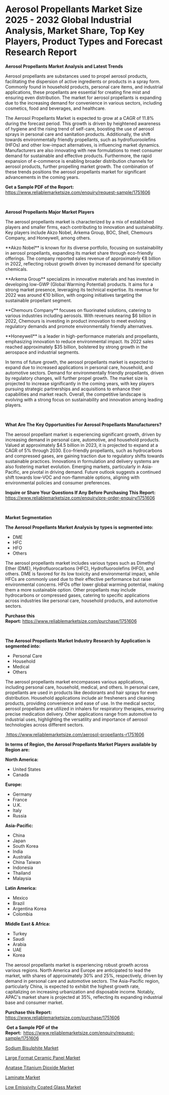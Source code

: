 <p><h1>Aerosol Propellants Market Size 2025 - 2032 Global Industrial Analysis, Market Share, Top Key Players, Product Types and Forecast Research Report</h1></p><p><strong>Aerosol Propellants Market Analysis and Latest Trends</strong></p>
<p><p>Aerosol propellants are substances used to propel aerosol products, facilitating the dispersion of active ingredients or products in a spray form. Commonly found in household products, personal care items, and industrial applications, these propellants are essential for creating fine mist and ensuring even distribution. The market for aerosol propellants is expanding due to the increasing demand for convenience in various sectors, including cosmetics, food and beverages, and healthcare.</p><p>The Aerosol Propellants Market is expected to grow at a CAGR of 11.8% during the forecast period. This growth is driven by heightened awareness of hygiene and the rising trend of self-care, boosting the use of aerosol sprays in personal care and sanitation products. Additionally, the shift towards environmentally friendly propellants, such as hydrofluoroolefins (HFOs) and other low-impact alternatives, is influencing market dynamics. Manufacturers are also innovating with new formulations to meet consumer demand for sustainable and effective products. Furthermore, the rapid expansion of e-commerce is enabling broader distribution channels for aerosol products, further propelling market growth. The combination of these trends positions the aerosol propellants market for significant advancements in the coming years.</p></p>
<p><strong>Get a Sample PDF of the Report:&nbsp;</strong> <a href="https://www.reliablemarketsize.com/enquiry/request-sample/1751606?utm_campaign=1895&utm_medium=2&utm_source=Github&utm_content=ia&utm_term=01042025&utm_id=aerosol-propellants">https://www.reliablemarketsize.com/enquiry/request-sample/1751606</a></p>
<p>&nbsp;</p>
<p><strong>Aerosol Propellants Major Market Players</strong></p>
<p><p>The aerosol propellants market is characterized by a mix of established players and smaller firms, each contributing to innovation and sustainability. Key players include Akzo Nobel, Arkema Group, BOC, Shell, Chemours Company, and Honeywell, among others.</p><p>**Akzo Nobel** is known for its diverse portfolio, focusing on sustainability in aerosol propellants, expanding its market share through eco-friendly offerings. The company reported sales revenue of approximately €8 billion in 2022, reflecting robust growth driven by increased demand for specialty chemicals.</p><p>**Arkema Group** specializes in innovative materials and has invested in developing low-GWP (Global Warming Potential) products. It aims for a strong market presence, leveraging its technical expertise. Its revenue for 2022 was around €10 billion, with ongoing initiatives targeting the sustainable propellant segment.</p><p>**Chemours Company** focuses on fluorinated solutions, catering to various industries including aerosols. With revenues nearing $6 billion in 2022, Chemours is investing in product innovation to meet evolving regulatory demands and promote environmentally friendly alternatives.</p><p>**Honeywell** is a leader in high-performance materials and propellants, emphasizing innovation to reduce environmental impact. Its 2022 sales reached approximately $35 billion, bolstered by strong growth in the aerospace and industrial segments.</p><p>In terms of future growth, the aerosol propellants market is expected to expand due to increased applications in personal care, household, and automotive sectors. Demand for environmentally friendly propellants, driven by regulatory changes, will further propel growth. The market size is projected to increase significantly in the coming years, with key players pursuing strategic partnerships and acquisitions to enhance their capabilities and market reach. Overall, the competitive landscape is evolving with a strong focus on sustainability and innovation among leading players.</p></p>
<p>&nbsp;</p>
<p><strong>What Are The Key Opportunities For Aerosol Propellants Manufacturers?</strong></p>
<p><p>The aerosol propellant market is experiencing significant growth, driven by increasing demand in personal care, automotive, and household products. Valued at approximately $4.5 billion in 2023, it is projected to expand at a CAGR of 5% through 2030. Eco-friendly propellants, such as hydrocarbons and compressed gases, are gaining traction due to regulatory shifts towards sustainable practices. Innovations in formulation and delivery systems are also fostering market evolution. Emerging markets, particularly in Asia-Pacific, are pivotal in driving demand. Future outlook suggests a continued shift towards low-VOC and non-flammable options, aligning with environmental policies and consumer preferences.</p></p>
<p><strong>Inquire or Share Your Questions If Any Before Purchasing This Report:</strong> <a href="https://www.reliablemarketsize.com/enquiry/pre-order-enquiry/1751606?utm_campaign=1895&utm_medium=2&utm_source=Github&utm_content=ia&utm_term=01042025&utm_id=aerosol-propellants">https://www.reliablemarketsize.com/enquiry/pre-order-enquiry/1751606</a></p>
<p>&nbsp;</p>
<p><strong>Market Segmentation</strong></p>
<p><strong>The Aerosol Propellants Market Analysis by types is segmented into:</strong></p>
<p><ul><li>DME</li><li>HFC</li><li>HFO</li><li>Others</li></ul></p>
<p><p>The aerosol propellants market includes various types such as Dimethyl Ether (DME), Hydrofluorocarbons (HFC), Hydrofluoroolefins (HFO), and others. DME is favored for its low toxicity and environmental impact, while HFCs are commonly used due to their effective performance but raise environmental concerns. HFOs offer lower global warming potential, making them a more sustainable option. Other propellants may include hydrocarbons or compressed gases, catering to specific applications across industries like personal care, household products, and automotive sectors.</p></p>
<p><strong>Purchase this Report:&nbsp;</strong><a href="https://www.reliablemarketsize.com/purchase/1751606?utm_campaign=1895&utm_medium=2&utm_source=Github&utm_content=ia&utm_term=01042025&utm_id=aerosol-propellants">https://www.reliablemarketsize.com/purchase/1751606</a></p>
<p>&nbsp;</p>
<p><strong>The Aerosol Propellants Market Industry Research by Application is segmented into:</strong></p>
<p><ul><li>Personal Care</li><li>Household</li><li>Medical</li><li>Others</li></ul></p>
<p><p>The aerosol propellants market encompasses various applications, including personal care, household, medical, and others. In personal care, propellants are used in products like deodorants and hair sprays for even distribution. Household applications include air fresheners and cleaning products, providing convenience and ease of use. In the medical sector, aerosol propellants are utilized in inhalers for respiratory therapies, ensuring precise medication delivery. Other applications range from automotive to industrial uses, highlighting the versatility and importance of aerosol technologies across different sectors.</p></p>
<p><a href="https://www.reliablemarketsize.com/aerosol-propellants-r1751606?utm_campaign=1895&utm_medium=2&utm_source=Github&utm_content=ia&utm_term=01042025&utm_id=aerosol-propellants">&nbsp;https://www.reliablemarketsize.com/aerosol-propellants-r1751606</a></p>
<p><strong>In terms of Region, the Aerosol Propellants Market Players available by Region are:</strong></p>
<p>
    <p> <strong> North America: </strong>
        <ul>
            <li>United States</li>
            <li>Canada</li>
        </ul>
        </p> 
    <p> <strong> Europe: </strong>
        <ul>
            <li>Germany</li>
            <li>France</li>
            <li>U.K.</li>
            <li>Italy</li>
            <li>Russia</li>
        </ul>
        </p> 
    <p> <strong> Asia-Pacific: </strong>
        <ul>
            <li>China</li>
            <li>Japan</li>
            <li>South Korea</li>
            <li>India</li>
            <li>Australia</li>
            <li>China Taiwan</li>
            <li>Indonesia</li>
            <li>Thailand</li>
            <li>Malaysia</li>
        </ul>
        </p> 
    <p> <strong> Latin America: </strong>
        <ul>
            <li>Mexico</li>
            <li>Brazil</li>
            <li>Argentina Korea</li>
            <li>Colombia</li>
        </ul>
        </p> 
    <p> <strong> Middle East & Africa: </strong>
        <ul>
            <li>Turkey</li>
            <li>Saudi</li>
            <li>Arabia</li>
            <li>UAE</li>
            <li>Korea</li>
        </ul>
    </p>
    </p>
<p><p>The aerosol propellants market is experiencing robust growth across various regions. North America and Europe are anticipated to lead the market, with shares of approximately 30% and 25%, respectively, driven by demand in personal care and automotive sectors. The Asia-Pacific region, particularly China, is expected to exhibit the highest growth rate, capitalizing on increasing urbanization and disposable income. Notably, APAC's market share is projected at 35%, reflecting its expanding industrial base and consumer market.</p></p>
<p><strong>Purchase this Report: </strong><a href="https://www.reliablemarketsize.com/purchase/1751606?utm_campaign=1895&utm_medium=2&utm_source=Github&utm_content=ia&utm_term=01042025&utm_id=aerosol-propellants">https://www.reliablemarketsize.com/purchase/1751606</a></p>
<p>&nbsp;<strong>Get a Sample PDF of the Report:&nbsp;&nbsp;</strong><a href="https://www.reliablemarketsize.com/enquiry/request-sample/1751606?utm_campaign=1895&utm_medium=2&utm_source=Github&utm_content=ia&utm_term=01042025&utm_id=aerosol-propellants">https://www.reliablemarketsize.com/enquiry/request-sample/1751606</a></p>
<p><strong></strong></p>
<p><p><a href="https://github.com/floengsubb/Market-Research-Report-List-1/blob/main/sodium-bisulphite-market.md?utm_campaign=1895&utm_medium=2&utm_source=Github&utm_content=ia&utm_term=01042025&utm_id=aerosol-propellants">Sodium Bisulphite Market</a></p><p><a href="https://github.com/salkidtodo/Market-Research-Report-List-1/blob/main/large-format-ceramic-panel-market.md?utm_campaign=1895&utm_medium=2&utm_source=Github&utm_content=ia&utm_term=01042025&utm_id=aerosol-propellants">Large Format Ceramic Panel Market</a></p><p><a href="https://github.com/eleussabra/Market-Research-Report-List-1/blob/main/anatase-titanium-dioxide-market.md?utm_campaign=1895&utm_medium=2&utm_source=Github&utm_content=ia&utm_term=01042025&utm_id=aerosol-propellants">Anatase Titanium Dioxide Market</a></p><p><a href="https://github.com/ildyduedu/Market-Research-Report-List-1/blob/main/laminate-market.md?utm_campaign=1895&utm_medium=2&utm_source=Github&utm_content=ia&utm_term=01042025&utm_id=aerosol-propellants">Laminate Market</a></p><p><a href="https://github.com/oduorsarath9/Market-Research-Report-List-1/blob/main/low-emissivity-coated-glass-market.md?utm_campaign=1895&utm_medium=2&utm_source=Github&utm_content=ia&utm_term=01042025&utm_id=aerosol-propellants">Low Emissivity Coated Glass Market</a></p></p>